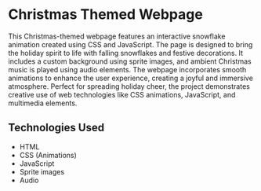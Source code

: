 # Christmas Themed Webpage

This Christmas-themed webpage features an interactive snowflake animation created using CSS and JavaScript. The page is designed to bring the holiday spirit to life with falling snowflakes and festive decorations. It includes a custom background using sprite images, and ambient Christmas music is played using audio elements. The webpage incorporates smooth animations to enhance the user experience, creating a joyful and immersive atmosphere. Perfect for spreading holiday cheer, the project demonstrates creative use of web technologies like CSS animations, JavaScript, and multimedia elements.

## Technologies Used
- HTML
- CSS (Animations)
- JavaScript
- Sprite images
- Audio
